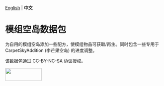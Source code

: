 [English](../README.md) | **中文**

# 模组空岛数据包

为自用的模组空岛添加一些配方，使模组物品可获取/再生。同时包含一些专用于 CarpetSkyAddition (李芒果空岛) 的进度调整。

该数据包通过 CC-BY-NC-SA 协议授权。

<a href="https://creativecommons.org/licenses/by-nc-sa/4.0/deed.zh-hans"><img decoding="async" loading="lazy" src="https://mirrors.creativecommons.org/presskit/buttons/88x31/png/by-nc-sa.png" width="117" height="41"></a>